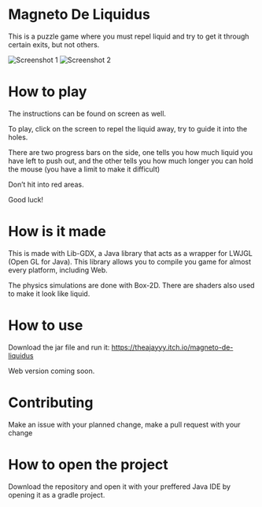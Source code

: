 # Magneto De Liquidus

This is a puzzle game where you must repel liquid and try to get it through certain exits, but not others.

![Screenshot 1](https://static.jam.vg/raw/a1/z/10f15.png)
![Screenshot 2](https://static.jam.vg/raw/a1/z/10f36.png)

# How to play

The instructions can be found on screen as well.

To play, click on the screen to repel the liquid away, try to guide it into the holes.

There are two progress bars on the side, one tells you how much liquid you have left to push out, and the other tells you how much longer you can hold the mouse (you have a limit to make it difficult)

Don’t hit into red areas.

Good luck!

# How is it made

This is made with Lib-GDX, a Java library that acts as a wrapper for LWJGL (Open GL for Java). This library allows you to compile you game for almost every platform, including Web.

The physics simulations are done with Box-2D. There are shaders also used to make it look like liquid.

# How to use

Download the jar file and run it: https://theajayyy.itch.io/magneto-de-liquidus

Web version coming soon.

# Contributing

Make an issue with your planned change, make a pull request with your change

# How to open the project

Download the repository and open it with your preffered Java IDE by opening it as a gradle project.
